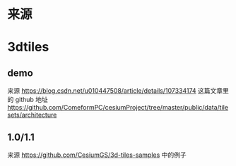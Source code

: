 # 来源

# 3dtiles

## demo

来源 https://blog.csdn.net/u010447508/article/details/107334174 这篇文章里的 github 地址 https://github.com/ComeformPC/cesiumProject/tree/master/public/data/tilesets/architecture


## 1.0/1.1

来源 https://github.com/CesiumGS/3d-tiles-samples 中的例子